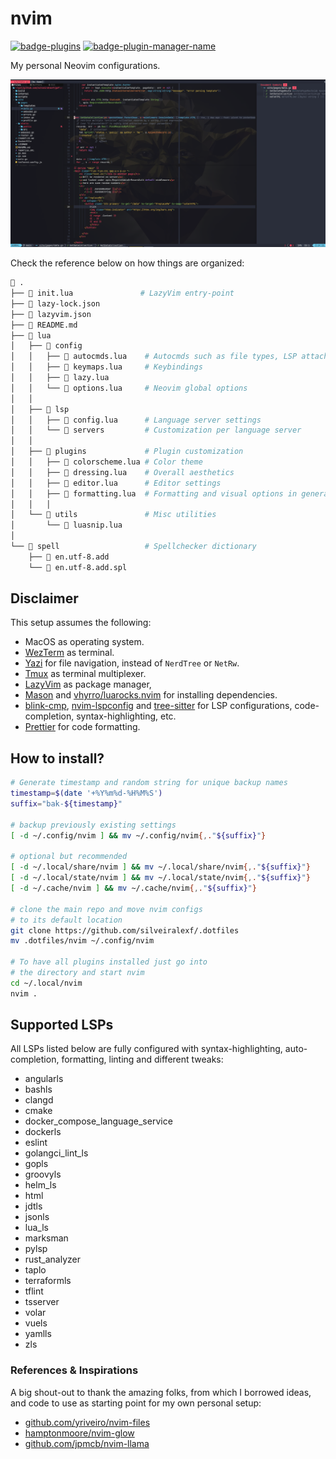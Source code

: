 # nvim

<a href="https://dotfyle.com/silveiralexf/dotfiles-nvim"><img src="https://dotfyle.com/silveiralexf/dotfiles-nvim/badges/plugins?style=flat" alt="badge-plugins" /></a>
<a href="https://dotfyle.com/silveiralexf/dotfiles-nvim"><img src="https://dotfyle.com/silveiralexf/dotfiles-nvim/badges/plugin-manager?style=flat" alt="badge-plugin-manager-name" /></a>

My personal Neovim configurations.

![preview](../images/nvim_screenshot.png)

Check the reference below on how things are organized:

```bash
 .
├──  init.lua               # LazyVim entry-point
├──  lazy-lock.json
├──  lazyvim.json
├── 󰂺 README.md
├──  lua
│   ├──  config
│   │   ├──  autocmds.lua    # Autocmds such as file types, LSP attach configs
│   │   ├──  keymaps.lua     # Keybindings
│   │   ├──  lazy.lua
│   │   └──  options.lua     # Neovim global options
│   │
│   ├──  lsp
│   │   ├──  config.lua      # Language server settings
│   │   └──  servers         # Customization per language server
│   │
│   ├──  plugins             # Plugin customization
│   │   ├──  colorscheme.lua # Color theme
│   │   ├──  dressing.lua    # Overall aesthetics
│   │   ├──  editor.lua      # Editor settings
│   │   ├──  formatting.lua  # Formatting and visual options in general
│   │   │
│   └──  utils               # Misc utilities
│       └──  luasnip.lua
│
└──  spell                   # Spellchecker dictionary
    ├──  en.utf-8.add
    └──  en.utf-8.add.spl
```

## Disclaimer

This setup assumes the following:

- MacOS as operating system.
- [WezTerm](../wezterm/README.md) as terminal.
- [Yazi](../yazi/README.md) for file navigation, instead of `NerdTree` or `NetRw`.
- [Tmux](../tmux/README.md) as terminal multiplexer.
- [LazyVim](https://www.lazyvim.org/) as package manager,
- [Mason](https://github.com/williamboman/mason.nvim/) and [vhyrro/luarocks.nvim](https://github.com/vhyrro/luarocks.nvim) for installing dependencies.
- [blink-cmp](https://github.com/Saghen/blink.cmp),
  [nvim-lspconfig](https://github.com/neovim/nvim-lspconfig)
  and [tree-sitter](https://github.com/tree-sitter/tree-sitter)
  for LSP configurations, code-completion, syntax-highlighting, etc.
- [Prettier](https://prettier.io/docs/configuration/) for code formatting.

## How to install?

```bash
# Generate timestamp and random string for unique backup names
timestamp=$(date '+%Y%m%d-%H%M%S')
suffix="bak-${timestamp}"

# backup previously existing settings
[ -d ~/.config/nvim ] && mv ~/.config/nvim{,."${suffix}"}

# optional but recommended
[ -d ~/.local/share/nvim ] && mv ~/.local/share/nvim{,."${suffix}"}
[ -d ~/.local/state/nvim ] && mv ~/.local/state/nvim{,."${suffix}"}
[ -d ~/.cache/nvim ] && mv ~/.cache/nvim{,."${suffix}"}

# clone the main repo and move nvim configs
# to its default location
git clone https://github.com/silveiralexf/.dotfiles
mv .dotfiles/nvim ~/.config/nvim

# To have all plugins installed just go into
# the directory and start nvim
cd ~/.local/nvim
nvim .
```

## Supported LSPs

All LSPs listed below are fully configured with syntax-highlighting,
auto-completion, formatting, linting and different tweaks:

- angularls
- bashls
- clangd
- cmake
- docker_compose_language_service
- dockerls
- eslint
- golangci_lint_ls
- gopls
- groovyls
- helm_ls
- html
- jdtls
- jsonls
- lua_ls
- marksman
- pylsp
- rust_analyzer
- taplo
- terraformls
- tflint
- tsserver
- volar
- vuels
- yamlls
- zls

### References & Inspirations

A big shout-out to thank the amazing folks, from which I borrowed ideas,
and code to use as starting point for my own personal setup:

- [github.com/yriveiro/nvim-files](https://github.com/yriveiro/nvim-files/tree/lazyvim)
- [hamptonmoore/nvim-glow](https://hamptonmoore.com/posts/nvim-glow/)
- [github.com/jpmcb/nvim-llama](https://github.com/jpmcb/nvim-llama)
